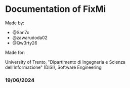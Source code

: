 # Documentation of FixMi

Made by:

- @San7o
- @zawarudoda02
- @Qw3rty26


Made for:

University of Trento, "Dipartimento di Ingegneria e Scienza dell'Informazione" (DISI), Software Engineering


### 19/06/2024